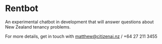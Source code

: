# Rentbot
An experimental chatbot in development that will answer questions about New Zealand tenancy problems.

For more details, get in touch with matthew@citizenai.nz / +64 27 211 3455
